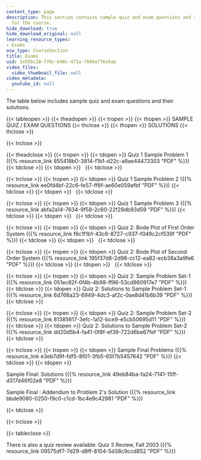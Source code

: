 ```yaml
---
content_type: page
description: This section contains sample quiz and exam questions and their solutions
  for the course.
hide_download: true
hide_download_original: null
learning_resource_types:
- Exams
ocw_type: CourseSection
title: Exams
uid: 1e55bc20-ff0c-b48c-471a-7869a776e5ab
video_files:
  video_thumbnail_file: null
video_metadata:
  youtube_id: null
---
```


The table below includes sample quiz and exam questions and their solutions.

{{< tableopen >}}
{{< theadopen >}}
{{< tropen >}}
{{< thopen >}}
SAMPLE QUIZ / EXAM QUESTIONS
{{< thclose >}}
{{< thopen >}}
SOLUTIONS
{{< thclose >}}

{{< trclose >}}

{{< theadclose >}}
{{< tropen >}}
{{< tdopen >}}
Quiz 1 Sample Problem 1 ({{% resource_link 855418b0-3814-f1b1-d22c-a8ae44473303 "PDF" %}})
{{< tdclose >}}
{{< tdopen >}}
 
{{< tdclose >}}

{{< trclose >}}
{{< tropen >}}
{{< tdopen >}}
Quiz 1 Sample Problem 2 ({{% resource_link ee0fd4bf-22c6-fe57-ff6f-ae60e059afbf "PDF" %}})
{{< tdclose >}}
{{< tdopen >}}
 
{{< tdclose >}}

{{< trclose >}}
{{< tropen >}}
{{< tdopen >}}
Quiz 1 Sample Problem 3 ({{% resource_link abfa2a14-7634-9f58-2c60-22f29db93d59 "PDF" %}})
{{< tdclose >}}
{{< tdopen >}}
 
{{< tdclose >}}

{{< trclose >}}
{{< tropen >}}
{{< tdopen >}}
Quiz 2: Bode Plot of First Order System ({{% resource_link f6c1f1b1-43c6-8727-c937-f049c2cf539f "PDF" %}})
{{< tdclose >}}
{{< tdopen >}}
 
{{< tdclose >}}

{{< trclose >}}
{{< tropen >}}
{{< tdopen >}}
Quiz 2: Bode Plot of Second Order System ({{% resource_link 195f37d8-2d98-cc12-ea82-ecb38a3a9fe6 "PDF" %}})
{{< tdclose >}}
{{< tdopen >}}
 
{{< tdclose >}}

{{< trclose >}}
{{< tropen >}}
{{< tdopen >}}
Quiz 2: Sample Problem Set-1 ({{% resource_link 051ec82f-0f4b-4b98-ff96-53cd980917e7 "PDF" %}})
{{< tdclose >}}
{{< tdopen >}}
Quiz 2: Solutions to Sample Problem Set-1 ({{% resource_link 6d768a23-6949-4dc3-af2c-0ae8d41b6b39 "PDF" %}})
{{< tdclose >}}

{{< trclose >}}
{{< tropen >}}
{{< tdopen >}}
Quiz 2: Sample Problem Set-2 ({{% resource_link 81385617-3efc-1a12-bce9-e5cb50695d11 "PDF" %}})
{{< tdclose >}}
{{< tdopen >}}
Quiz 2: Solutions to Sample Problem Set-2 ({{% resource_link dd20d5b4-fa41-0f8f-ef39-722d6be67fef "PDF" %}})
{{< tdclose >}}

{{< trclose >}}
{{< tropen >}}
{{< tdopen >}}
Sample Final Problems ({{% resource_link e3eb7d9f-fdf5-8f01-3fb5-65f7b5457642 "PDF" %}})
{{< tdclose >}}
{{< tdopen >}}


Sample Final: Solutions ({{% resource_link 49eb84ba-fa24-7141-15ff-d317d46f02e8 "PDF" %}})

Sample Final : Addendum to Problem 2's Solution ({{% resource_link bbde9080-0250-f9c0-c1cd-1bc4e9c42981 "PDF" %}})


{{< tdclose >}}

{{< trclose >}}

{{< tableclose >}}

There is also a quiz review available: Quiz 3 Review, Fall 2003 ({{% resource_link 09575df7-7d29-d8ff-8104-5d38c9ccd852 "PDF" %}})